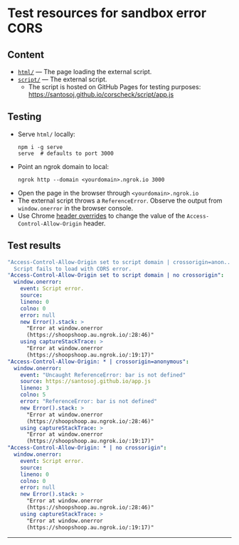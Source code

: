 # Test resources for sandbox error CORS

## Content

- [`html/`](html/) ― The page loading the external script.
- [`script/`](script/) ― The external script.
    * The script is hosted on GitHub Pages for testing purposes: <https://santosoj.github.io/corscheck/script/app.js>

## Testing

- Serve `html/` locally:
  ```shell
  npm i -g serve
  serve  # defaults to port 3000
  ```
- Point an ngrok domain to local:
  ```shell
  ngrok http --domain <yourdomain>.ngrok.io 3000
  ```
- Open the page in the browser through `<yourdomain>.ngrok.io`
- The external script throws a `ReferenceError`. Observe the output from `window.onerror` in the browser console.
- Use Chrome [header overrides](https://developer.chrome.com/docs/devtools/overrides/) to change the value of the `Access-Control-Allow-Origin` header.

## Test results

```yaml
"Access-Control-Allow-Origin set to script domain | crossorigin=anon..
  Script fails to load with CORS error.
"Access-Control-Allow-Origin set to script domain | no crossorigin":
  window.onerror:
    event: Script error.
    source:
    lineno: 0
    colno: 0
    error: null
    new Error().stack: >
      "Error at window.onerror
      (https://shoopshoop.au.ngrok.io/:28:46)"
    using captureStackTrace: >
      "Error at window.onerror
      (https://shoopshoop.au.ngrok.io/:19:17)"
"Access-Control-Allow-Origin: * | crossorigin=anonymous":
  window.onerror:
    event: "Uncaught ReferenceError: bar is not defined"
    source: https://santosoj.github.io/app.js
    lineno: 3
    colno: 5
    error: "ReferenceError: bar is not defined"
    new Error().stack: >
      "Error at window.onerror
      (https://shoopshoop.au.ngrok.io/:28:46)"
    using captureStackTrace: >
      "Error at window.onerror
      (https://shoopshoop.au.ngrok.io/:19:17)"
"Access-Control-Allow-Origin: * | no crossorigin":
  window.onerror:
    event: Script error.
    source:
    lineno: 0
    colno: 0
    error: null
    new Error().stack: >
      "Error at window.onerror
      (https://shoopshoop.au.ngrok.io/:28:46)"
    using captureStackTrace: >
      "Error at window.onerror
      (https://shoopshoop.au.ngrok.io/:19:17)"
```
---- 
